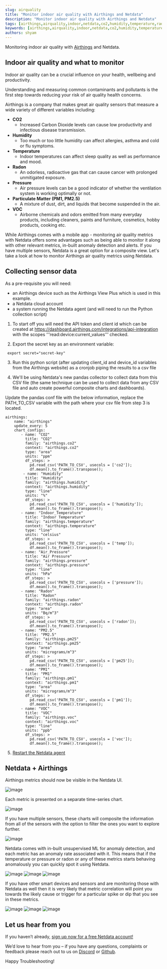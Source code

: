 ```yaml
---
slug: airquality 
title: "Monitor indoor air quality with Airthings and Netdata"
description: "Monitor indoor air quality with Airthings and Netdata"
tags: [airthings,airquality,indoor,netdata,co2,humidity,temperature,radon,pm1,pm25,voc,pressure]
keywords: [airthings,airquality,indoor,netdata,co2,humidity,temperature,monitoring,how-to]
authors: shyam
---
```


Monitoring indoor air quality with [Airthings](https://www.airthings.com/) and Netdata.

<!--truncate-->

## Indoor air quality and what to monitor

Indoor air quality can be a crucial influence on your health, wellbeing and productivity. 

Understanding and measuring common contaminants and pollutants is the first step towards reducing your risk of air quality health concerns. 

Airthings is a company that makes great air quality sensors that measure a wide variety of different variables including: 
- **CO2**
  - Increased Carbon Dioxide levels can ­cause low productivity and infectious disease transmission.
- **Humidity**
  - Too much or too little humidity can affect allergies, asthma and cold or flu symptoms.
- **Temperature**
  - Indoor temperatures can affect sleep quality as well as performance and mood.
- **Radon**
  - An odorless, radioactive gas that can cause cancer with prolonged unmitigated exposure.
- **Pressure**
  - Air pressure levels can be a good indicator of whether the ventilation system is working optimally or not.
- **Particulate Matter (PM1, PM2.5)** 
  - A mixture of dust, dirt, and liquids that become suspended in the air.
- **VOC** 
  - Airborne chemicals and odors emitted from many everyday products, including cleaners, paints and furniture, cosmetics, hobby products, cooking etc.

While Airthings comes with a mobile app - monitoring air quality metrics with Netdata offers some advantages such as being able to monitor it along with other relevant metrics, in-built anomaly detection and alerts. If you have multiple sensors, Netdata is a great option for a composite view. Let's take a look at how to monitor Airthings air quality metrics using Netdata.

## Collecting sensor data

As a pre-requisite you will need:
- an Airthings device such as the Airthings View Plus which is used in this example. 
- a Netdata cloud account
- a system running the Netdata agent (and will need to run the Python collection script)  

1. To start off you will need the API token and client id which can be created at https://dashboard.airthings.com/integrations/api-integration with the scopes ‘'’read:device:current_values’’’ checked.

2. Export the secret key as an environment variable:

```
 export secret="secret-key"
```

3. Run this python script (after updating client_id and device_id variables from the Airthings website) as a cronjob piping the results to a csv file 

4. We'll be using Netdata's new pandas collector to collect data from this CSV file (the same technique can be used to collect data from any CSV file and auto create powerful composite charts and dashboards). 

Update the pandas conf file with the below information, replace the PATH_TO_CSV variable with the path where your csv file from step 3 is located.

```
airthings:
    name: "airthings"
    update_every: 5
    chart_configs:
       - name: "CO2"
         title: "CO2"
         family: "airthings.co2"
         context: "airthings.co2"
         type: "area"
         units: "ppm"
         df_steps: >
           pd.read_csv('PATH_TO_CSV', usecols = ['co2']);
           df.mean().to_frame().transpose();
        - name: "Humidity"
         title: "Humidity"
         family: "airthings.humidity"
         context: "airthings.humidity"
         type: "line"
         units: "%"
         df_steps: >
           pd.read_csv('PATH_TO_CSV', usecols = ['humidity']);
           df.mean().to_frame().transpose();
       - name: "Indoor_Temperature"
         title: "Indoor Temperature"
         family: "airthings.temperature"
         context: "airthings.temperature"
         type: "line"
         units: "celsius"
         df_steps: >
           pd.read_csv('PATH_TO_CSV', usecols = ['temp']);
           df.mean().to_frame().transpose();
       - name: "Air_Pressure"
         title: "Air Pressure"
         family: "airthings.pressure"
         context: "airthings.pressure"
         type: "line"
         units: "hPa"
         df_steps: >
           pd.read_csv('PATH_TO_CSV', usecols = ['pressure']);
           df.mean().to_frame().transpose();
       - name: "Radon"
         title: "Radon"
         family: "airthings.radon"
         context: "airthings.radon"
         type: "area"
         units: "Bq/m^3"
         df_steps: >
           pd.read_csv('PATH_TO_CSV', usecols = ['radon']);
           df.mean().to_frame().transpose();
       - name: "PM2.5"
         title: "PM2.5"
         family: "airthings.pm25"
         context: "airthings.pm25"
         type: "area"
         units: "micrograms/m^3"
         df_steps: >
           pd.read_csv('PATH_TO_CSV', usecols = ['pm25']);
           df.mean().to_frame().transpose();
       - name: "PM1"
         title: "PM1"
         family: "airthings.pm1"
         context: "airthings.pm1"
         type: "area"
         units: "micrograms/m^3"
         df_steps: >
           pd.read_csv('PATH_TO_CSV', usecols = ['pm1']);
           df.mean().to_frame().transpose();
       - name: "VOC"
         title: "VOC"
         family: "airthings.voc"
         context: "airthings.voc"
         type: "line"
         units: "ppb"
         df_steps: >
           pd.read_csv('PATH_TO_CSV', usecols = ['voc']);
           df.mean().to_frame().transpose();
 ```

5. [Restart the Netdata agent](https://learn.netdata.cloud/docs/configure/start-stop-restart)

## Netdata + Airthings

Airthings metrics should now be visible in the Netdata UI.  

![image](https://user-images.githubusercontent.com/24860547/199477710-ff6ecaf7-521f-4345-ab49-86fab5ffd087.png)

Each metric is presented on a separate time-series chart.

![image](https://user-images.githubusercontent.com/24860547/199477936-d89f6601-ed62-4167-a7aa-239f6c44ceea.png)

If you have multiple sensors, these charts will composite the information from all of the sensors with the option to filter the ones you want to explore further. 

![image](https://user-images.githubusercontent.com/24860547/199477994-c4250231-a4aa-487e-a566-9c1a7b1466f2.png)

Netdata comes with in-built unsupervised ML for anomaly detection, and each metric has an anomaly rate associated with it. This means that if the temperature or pressure or radon or any of these metrics starts behaving anomalously you can quickly spot it using Netdata.

![image](https://user-images.githubusercontent.com/24860547/199478174-31413dd3-680e-4e4e-8aba-8e64cf2a8366.png)
![image](https://user-images.githubusercontent.com/24860547/199478271-483e0699-94f5-4336-813a-431e0acab673.png)
![image](https://user-images.githubusercontent.com/24860547/199478326-13e59b9b-3945-4dca-be2e-dbbf3cff3b04.png)

If you have other smart devices and sensors and are monitoring those with Netdata as well then it is very likely that metric correlation will point you towards the likely cause or trigger for a particular spike or dip that you see in these metrics. 

![image](https://user-images.githubusercontent.com/24860547/199478408-4f2f6783-f326-4fa9-bcba-f663ad72632c.png)
![image](https://user-images.githubusercontent.com/24860547/199478477-e41cb3a2-c367-4379-ace4-6d3596bbfd9c.png)
![image](https://user-images.githubusercontent.com/24860547/199478518-4a594a7d-11d7-4081-935f-9a1423249d6c.png)


## Let us hear from you

If you haven’t already, [sign up now for a free Netdata account!](https://app.netdata.cloud/) 

We’d love to hear from you – if you have any questions, complaints or feedback please reach out to us on [Discord](https://discord.com/invite/mPZ6WZKKG2) or [Github](https://github.com/netdata/netdata/).

Happy Troubleshooting!
